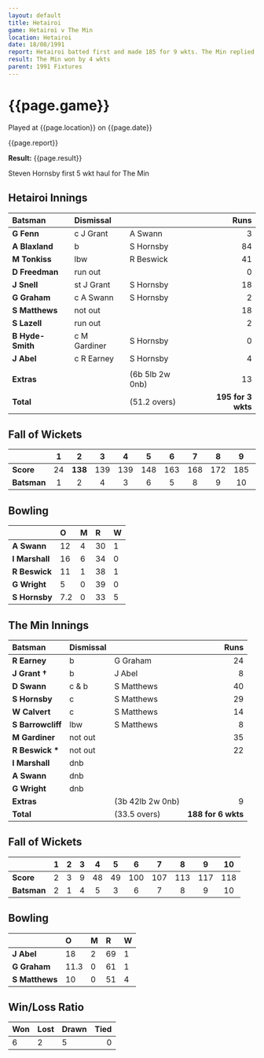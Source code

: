 ```yaml
---
layout: default
title: Hetairoi
game: Hetairoi v The Min
location: Hetairoi
date: 18/08/1991
report: Hetairoi batted first and made 185 for 9 wkts. The Min replied with 188 for 6 wkts
result: The Min won by 4 wkts
parent: 1991 Fixtures
---
```


# {{page.game}}

Played at {{page.location}} on {{page.date}}

{{page.report}}

**Result:** {{page.result}}

Steven Hornsby first 5 wkt haul for The Min

## Hetairoi Innings

| Batsman | Dismissal |  | Runs |
|:---|:---|---|---:|
| **G Fenn** | c J Grant | A Swann | 3 | 
| **A Blaxland** | b | S Hornsby | 84 | 
| **M Tonkiss** | lbw | R Beswick | 41 | 
| **D Freedman** | run out |  | 0 | 
| **J Snell** | st J Grant | S Hornsby | 18 | 
| **G Graham** | c A Swann | S Hornsby | 2 |
| **S Matthews** | not out |  | 18 | 
| **S Lazell** | run out |  | 2 |
| **B Hyde-Smith** | c M Gardiner | S Hornsby | 0 | 
| **J Abel** | c R Earney | S Hornsby | 4 | 
|  |  |  |  |
| **Extras** | | (6b 5lb 2w 0nb) | 13 | 
| **Total** | | (51.2 overs) | **195 for 3 wkts** | 

## Fall of Wickets

| | 1 | 2 | 3 | 4 | 5 | 6 | 7 | 8 | 9 | 10 |
|---|:---:|:---:|:---:|:---:|:---:|:---:|:---:|:---:|:---:|:---:|
| **Score** | 24 | **138** | 139 | 139 | 148 | 163 | 168 | 172 | 185 |  |
| **Batsman** | 1 | 2 | 4 | 3 | 6 | 5 | 8 | 9 | 10 |  |

## Bowling

| | O | M | R | W |
|---|:---|:---|:---|:---|
| **A Swann** | 12 | 4 | 30 | 1 | 
| **I Marshall** | 16 | 6 | 34 | 0 | 
| **R Beswick** | 11 | 1 | 38 | 1 | 
| **G Wright** | 5 | 0 | 39 | 0 | 
| **S Hornsby** | 7.2 | 0 | 33 | 5 |

## The Min Innings

| Batsman | Dismissal |  | Runs |
|:---|:---|---|---:|
| **R Earney** | b | G Graham | 24 | 
| **J Grant &#8224;** | b | J Abel | 8 | 
| **D Swann** | c & b | S Matthews | 40 | 
| **S Hornsby** | c | S Matthews | 29 | 
| **W Calvert** | c | S Matthews | 14 | 
| **S Barrowcliff** | lbw | S Matthews | 8 | 
| **M Gardiner** | not out |  | 35 | 
| **R Beswick &#42;** | not out |  | 22 | 
| **I Marshall** | dnb |  |  |
| **A Swann** | dnb |  |  | 
| **G Wright** | dnb |  |  | 
| **Extras** | | (3b 42lb 2w 0nb) | 9 | 
| **Total** | | (33.5 overs) | **188 for 6 wkts** | 

## Fall of Wickets

| | 1 | 2 | 3 | 4 | 5 | 6 | 7 | 8 | 9 | 10 |
|---|:---:|:---:|:---:|:---:|:---:|:---:|:---:|:---:|:---:|:---:|
| **Score** | 2 | 3 | 9 | 48 | 49 | 100 | 107 | 113 | 117 | 118 | 
| **Batsman** | 2 | 1 | 4 | 5 | 3 | 6 | 7 | 8 | 9 | 10 | 

## Bowling

| | O | M | R | W |
|---|:---|:---|:---|:---|
| **J Abel** | 18 | 2 | 69 | 1 | 
| **G Graham** | 11.3 | 0 | 61 | 1 | 
| **S Matthews** | 10 | 0 | 51 | 4 | 

## Win/Loss Ratio

| Won | Lost | Drawn | Tied |
|:---|:---|:---|---:|
| 6 | 2 | 5 | 0 |